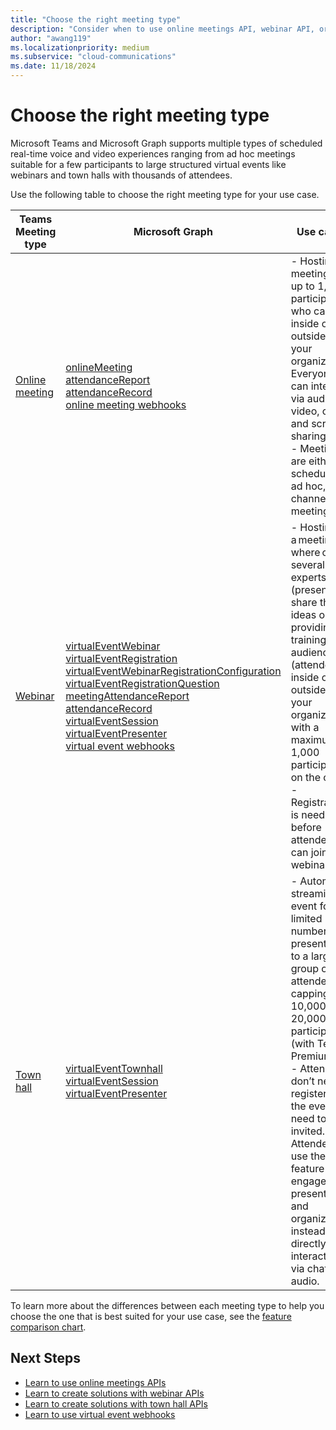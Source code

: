 ```yaml
---
title: "Choose the right meeting type"
description: "Consider when to use online meetings API, webinar API, or town hall API for Teams meetings."
author: "awang119"
ms.localizationpriority: medium
ms.subservice: "cloud-communications"
ms.date: 11/18/2024
---
```


# Choose the right meeting type

Microsoft Teams and Microsoft Graph supports multiple types of scheduled real-time voice and video experiences ranging from ad hoc meetings suitable for a few participants to large structured virtual events like webinars and town halls with thousands of attendees.

Use the following table to choose the right meeting type for your use case. 

|Teams Meeting type  | Microsoft Graph       | Use cases                                                                                                                       |
|--------------------|-----------------------|---------------------------------------------------------------------------------------------------------------------------------|
| [Online meeting](https://support.microsoft.com/office/meetings-in-microsoft-teams-e0b0ae21-53ee-4462-a50d-ca9b9e217b67) | [onlineMeeting](/graph/api/resources/onlinemeeting) <br> [attendanceReport](/graph/api/resources/meetingattendancereport) <br> [attendanceRecord](/graph/api/resources/attendancerecord) <br> [online meeting webhooks](/graph/changenotifications-for-onlinemeeting) | - Hosting a meeting for up to 1,000 participants who can be inside or outside of your organization. Everyone can interact via audio, video, chat, and screen sharing. <br> - Meetings are either scheduled, ad hoc, or channel meetings. |
| [Webinar](https://support.microsoft.com/office/get-started-with-microsoft-teams-webinars-42f3f874-22dc-4289-b53f-bbc1a69013e3) | [virtualEventWebinar](/graph/api/resources/virtualeventwebinar) <br> [virtualEventRegistration](/graph/api/resources/virtualeventregistration) <br> [virtualEventWebinarRegistrationConfiguration](/graph/api/resources/virtualeventwebinarregistrationconfiguration) <br> [virtualEventRegistrationQuestion](/graph/api/resources/virtualeventregistrationquestionbase) <br> [meetingAttendanceReport](/graph/api/resources/meetingattendancereport) <br> [attendanceRecord](/graph/api/resources/attendancerecord) <br> [virtualEventSession](/graph/api/resources/virtualeventsession) <br> [virtualEventPresenter](/graph/api/resources/virtualeventpresenter) <br> [virtual event webhooks](/graph/changenotifications-for-virtualevent)| - Hosting a meeting where one or several experts (presenters) share their ideas or providing training to an audience (attendees inside or outside of your organization) with a maximum of 1,000 participants on the call. <br> - Registration is needed before attendees can join the webinar. |
| [Town hall](https://support.microsoft.com/office/get-started-with-town-hall-in-microsoft-teams-33baf0c6-0283-4c15-9617-3013e8d4804f)|  [virtualEventTownhall](/graph/api/resources/virtualeventtownhall) <br> [virtualEventSession](/graph/api/resources/virtualeventsession) <br> [virtualEventPresenter](/graph/api/resources/virtualeventpresenter) | - Automatic streaming event for a limited number of presenters to a large group of attendees, capping at 10,000 or 20,000 participants (with Teams Premium). <br> - Attendees don’t need to register for the event but need to be invited. Attendees use the Q&A feature to engage with presenters and organizers instead of directly interacting via chat or audio. |


To learn more about the differences between each meeting type to help you choose the one that is best suited for your use case, see the [feature comparison chart](https://learn.microsoft.com/microsoftteams/meeting-webinar-town-hall-feature-comparison).  


## Next Steps 
- [Learn to use online meetings APIs](cloud-communications-online-meetings.md)
- [Learn to create solutions with webinar APIs](cloud-communications-virtual-events-webinar-usecases.md) 
- [Learn to create solutions with town hall APIs](cloud-communications-virtual-events-townhall-usecases.md) 
- [Learn to use virtual event webhooks](/graph/changenotifications-for-virtualevent)
